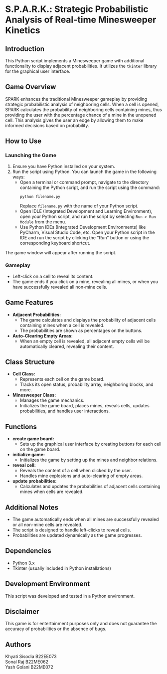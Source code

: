 # S.P.A.R.K.: Strategic Probabilistic Analysis of Real-time Minesweeper Kinetics

## Introduction
This Python script implements a Minesweeper game with additional functionality to display adjacent probabilities. It utilizes the `tkinter` library for the graphical user interface.

## Game Overview
SPARK enhances the traditional Minesweeper gameplay by providing strategic probabilistic analysis of neighboring cells. When a cell is opened, SPARK calculates the probability of neighboring cells containing mines, thus providing the user with the percentage chance of a mine in the unopened cell. This analysis gives the user an edge by allowing them to make informed decisions based on probability.

## How to Use
### Launching the Game
1. Ensure you have Python installed on your system.
2. Run the script using Python. You can launch the game in the following ways:
    - Open a terminal or command prompt, navigate to the directory containing the Python script, and run the script using the command:
      ```
      python filename.py
      ```
      Replace `filename.py` with the name of your Python script.
    - Open IDLE (Integrated Development and Learning Environment), open your Python script, and run the script by selecting `Run > Run Module` from the menu.
    - Use Python IDEs (Integrated Development Environments) like PyCharm, Visual Studio Code, etc. Open your Python script in the IDE and run the script by clicking the "Run" button or using the corresponding keyboard shortcut.
   
The game window will appear after running the script.

### Gameplay
- Left-click on a cell to reveal its content.
- The game ends if you click on a mine, revealing all mines, or when you have successfully revealed all non-mine cells.

## Game Features
- **Adjacent Probabilities:**
    - The game calculates and displays the probability of adjacent cells containing mines when a cell is revealed.
    - The probabilities are shown as percentages on the buttons.
- **Auto-Clearing Empty Areas:**
    - When an empty cell is revealed, all adjacent empty cells will be automatically cleared, revealing their content.

## Class Structure
- **Cell Class:**
    - Represents each cell on the game board.
    - Tracks its open status, probability array, neighboring blocks, and more.
- **Minesweeper Class:**
    - Manages the game mechanics.
    - Initializes the game board, places mines, reveals cells, updates probabilities, and handles user interactions.

## Functions
- **create game board:**
    - Sets up the graphical user interface by creating buttons for each cell on the game board.
- **initialize game:**
    - Initializes the game by setting up the mines and neighbor relations.
- **reveal cell:**
    - Reveals the content of a cell when clicked by the user.
    - Handles mine explosions and auto-clearing of empty areas.
- **update probabilities:**
    - Calculates and updates the probabilities of adjacent cells containing mines when cells are revealed.

## Additional Notes
- The game automatically ends when all mines are successfully revealed or all non-mine cells are revealed.
- The script is designed to handle left-clicks to reveal cells.
- Probabilities are updated dynamically as the game progresses.

## Dependencies
- Python 3.x
- Tkinter (usually included in Python installations)

## Development Environment
This script was developed and tested in a Python environment.

## Disclaimer
This game is for entertainment purposes only and does not guarantee the accuracy of probabilities or the absence of bugs.

## Authors
Khyati Sisodia B22EE073 \
Sonal Raj B22ME062 \
Yash Golani B22ME072 

